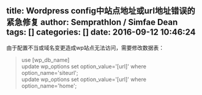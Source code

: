 title: Wordpress config中站点地址或url地址错误的紧急修复
author: Semprathlon / Simfae Dean
tags: []
categories: []
date: 2016-09-12 10:46:24
---
由于配置不当或域名变更造成wp站点无法访问，需要修改数据表：

> use [wp_db_name]  
> update wp_options set option_value='[url]' where option_name='siteurl';  
> update wp_options set option_value='[url]' where option_name='home';  